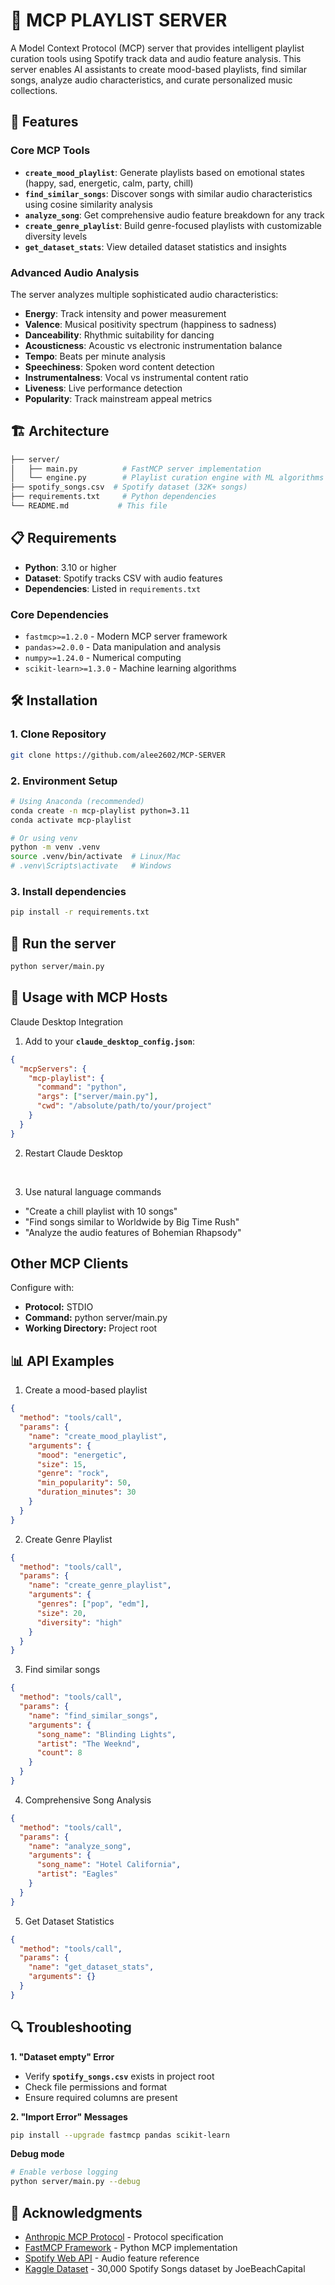 # 🎵 **MCP PLAYLIST SERVER**

A Model Context Protocol (MCP) server that provides intelligent playlist curation tools using Spotify track data and audio feature analysis. This server enables AI assistants to create mood-based playlists, find similar songs, analyze audio characteristics, and curate personalized music collections.

## 🚀 **Features**

### Core MCP Tools

- **`create_mood_playlist`**: Generate playlists based on emotional states (happy, sad, energetic, calm, party, chill)
- **`find_similar_songs`**: Discover songs with similar audio characteristics using cosine similarity analysis
- **`analyze_song`**: Get comprehensive audio feature breakdown for any track
- **`create_genre_playlist`**: Build genre-focused playlists with customizable diversity levels
- **`get_dataset_stats`**: View detailed dataset statistics and insights

### Advanced Audio Analysis

The server analyzes multiple sophisticated audio characteristics:
- **Energy**: Track intensity and power measurement
- **Valence**: Musical positivity spectrum (happiness to sadness)
- **Danceability**: Rhythmic suitability for dancing
- **Acousticness**: Acoustic vs electronic instrumentation balance
- **Tempo**: Beats per minute analysis
- **Speechiness**: Spoken word content detection
- **Instrumentalness**: Vocal vs instrumental content ratio
- **Liveness**: Live performance detection
- **Popularity**: Track mainstream appeal metrics

## 🏗️ **Architecture**

```bash
├── server/
│   ├── main.py          # FastMCP server implementation
│   └── engine.py        # Playlist curation engine with ML algorithms
├── spotify_songs.csv  # Spotify dataset (32K+ songs)
├── requirements.txt     # Python dependencies
└── README.md           # This file
```

## 📋 **Requirements**

- **Python**: 3.10 or higher
- **Dataset**: Spotify tracks CSV with audio features
- **Dependencies**: Listed in `requirements.txt`

### Core Dependencies
- `fastmcp>=1.2.0` - Modern MCP server framework
- `pandas>=2.0.0` - Data manipulation and analysis
- `numpy>=1.24.0` - Numerical computing
- `scikit-learn>=1.3.0` - Machine learning algorithms

## 🛠️ **Installation**

### 1. Clone Repository
```bash
git clone https://github.com/alee2602/MCP-SERVER
```

### 2. Environment Setup

```bash
# Using Anaconda (recommended)
conda create -n mcp-playlist python=3.11
conda activate mcp-playlist

# Or using venv
python -m venv .venv
source .venv/bin/activate  # Linux/Mac
# .venv\Scripts\activate   # Windows
```

### 3. Install dependencies
```bash
pip install -r requirements.txt
```

## 🧪 **Run the server**

```bash
python server/main.py
```

## 🔧 **Usage with MCP Hosts**

Claude Desktop Integration

1. Add to your **`claude_desktop_config.json`**:

```json
{
  "mcpServers": {
    "mcp-playlist": {
      "command": "python",
      "args": ["server/main.py"],
      "cwd": "/absolute/path/to/your/project"
    }
  }
}
```

2. Restart Claude Desktop
<br>

3. Use natural language commands
- "Create a chill playlist with 10 songs"
- "Find songs similar to Worldwide by Big Time Rush"
- "Analyze the audio features of Bohemian Rhapsody"

## Other MCP Clients
Configure with:

- **Protocol:** STDIO
- **Command:** python server/main.py
- **Working Directory:** Project root

## 📊 **API Examples**

1. Create a mood-based playlist

```json
{
  "method": "tools/call",
  "params": {
    "name": "create_mood_playlist",
    "arguments": {
      "mood": "energetic",
      "size": 15,
      "genre": "rock",
      "min_popularity": 50,
      "duration_minutes": 30
    }
  }
}
```

2. Create Genre Playlist
```json
{
  "method": "tools/call",
  "params": {
    "name": "create_genre_playlist",
    "arguments": {
      "genres": ["pop", "edm"],
      "size": 20,
      "diversity": "high"
    }
  }
}
```

3. Find similar songs
```json
{
  "method": "tools/call",
  "params": {
    "name": "find_similar_songs",
    "arguments": {
      "song_name": "Blinding Lights",
      "artist": "The Weeknd",
      "count": 8
    }
  }
}
```

4. Comprehensive Song Analysis
```json
{
  "method": "tools/call",
  "params": {
    "name": "analyze_song",
    "arguments": {
      "song_name": "Hotel California",
      "artist": "Eagles"
    }
  }
}
```
5. Get Dataset Statistics
```json
{
  "method": "tools/call",
  "params": {
    "name": "get_dataset_stats",
    "arguments": {}
  }
}
```

## 🔍 **Troubleshooting**

**1. "Dataset empty" Error**
- Verify **`spotify_songs.csv`** exists in project root
- Check file permissions and format
- Ensure required columns are present

**2. "Import Error" Messages**
```bash
pip install --upgrade fastmcp pandas scikit-learn
```
**Debug mode**
```bash
# Enable verbose logging
python server/main.py --debug
```
## 🙏 **Acknowledgments**

- [Anthropic MCP Protocol](https://modelcontextprotocol.io/) - Protocol specification
- [FastMCP Framework](https://gofastmcp.com/) - Python MCP implementation
- [Spotify Web API](https://developer.spotify.com/documentation/web-api/) - Audio feature reference
- [Kaggle Dataset](https://www.kaggle.com/datasets/joebeachcapital/30000-spotify-songs/data) - 30,000 Spotify Songs dataset by JoeBeachCapital
